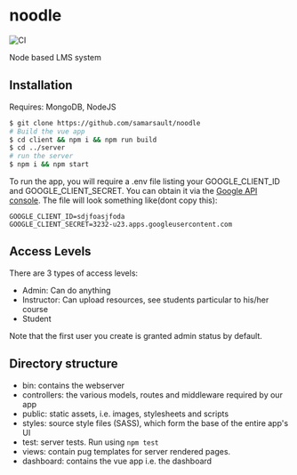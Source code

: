 # noodle
![CI](https://github.com/samarsault/noodle/workflows/CI/badge.svg)

Node based LMS system

## Installation

Requires: MongoDB, NodeJS

```sh
$ git clone https://github.com/samarsault/noodle
# Build the vue app
$ cd client && npm i && npm run build
$ cd ../server
# run the server
$ npm i && npm start
```
To run the app, you will require a .env file listing your GOOGLE_CLIENT_ID and GOOGLE_CLIENT_SECRET. You can obtain it via the [Google API console](https://console.developers.google.com/). The file will look something like(dont copy this):
```
GOOGLE_CLIENT_ID=sdjfoasjfoda
GOOGLE_CLIENT_SECRET=3232-u23.apps.googleusercontent.com
```
## Access Levels

There are 3 types of access levels:

- Admin: Can do anything
- Instructor: Can upload resources, see students particular to his/her course
- Student

Note that the first user you create is granted admin status by default.

## Directory structure

- bin: contains the webserver
- controllers: the various models, routes and middleware required by our app
- public: static assets, i.e. images, stylesheets and scripts
- styles: source style files (SASS), which form the base of the entire app's UI
- test: server tests. Run using `npm test`
- views: contain pug templates for server rendered pages.
- dashboard: contains the vue app i.e. the dashboard
